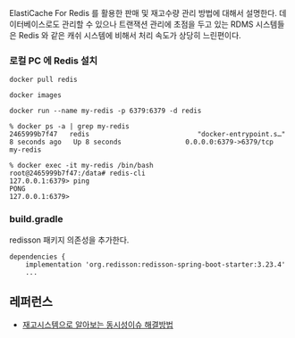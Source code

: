 ElastiCache For Redis 를 활용한 판매 및 재고수량 관리 방법에 대해서 설명한다. 데이터베이스로도 관리할 수 있으나 트랜잭션 관리에 초점을 두고 있는 RDMS 시스템들은 Redis 와 같은 캐쉬 시스템에 비해서 처리 속도가 상당히 느린편이다.

### 로컬 PC 에 Redis 설치 ###

```
docker pull redis

docker images

docker run --name my-redis -p 6379:6379 -d redis
```
```
% docker ps -a | grep my-redis
2465999b7f47   redis                           "docker-entrypoint.s…"   8 seconds ago   Up 8 seconds                0.0.0.0:6379->6379/tcp   my-redis

% docker exec -it my-redis /bin/bash
root@2465999b7f47:/data# redis-cli
127.0.0.1:6379> ping
PONG
127.0.0.1:6379>
```

### build.gradle ###

redisson 패키지 의존성을 추가한다.
```
dependencies {
	implementation 'org.redisson:redisson-spring-boot-starter:3.23.4'
	...
```


## 레퍼런스 ##

* [재고시스템으로 알아보는 동시성이슈 해결방법](https://thalals.tistory.com/370)
